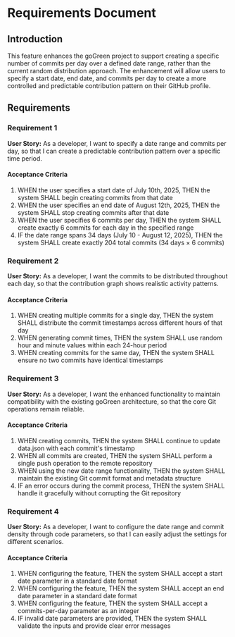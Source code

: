 # Requirements Document

## Introduction

This feature enhances the goGreen project to support creating a specific number of commits per day over a defined date range, rather than the current random distribution approach. The enhancement will allow users to specify a start date, end date, and commits per day to create a more controlled and predictable contribution pattern on their GitHub profile.

## Requirements

### Requirement 1

**User Story:** As a developer, I want to specify a date range and commits per day, so that I can create a predictable contribution pattern over a specific time period.

#### Acceptance Criteria

1. WHEN the user specifies a start date of July 10th, 2025, THEN the system SHALL begin creating commits from that date
2. WHEN the user specifies an end date of August 12th, 2025, THEN the system SHALL stop creating commits after that date
3. WHEN the user specifies 6 commits per day, THEN the system SHALL create exactly 6 commits for each day in the specified range
4. IF the date range spans 34 days (July 10 - August 12, 2025), THEN the system SHALL create exactly 204 total commits (34 days × 6 commits)

### Requirement 2

**User Story:** As a developer, I want the commits to be distributed throughout each day, so that the contribution graph shows realistic activity patterns.

#### Acceptance Criteria

1. WHEN creating multiple commits for a single day, THEN the system SHALL distribute the commit timestamps across different hours of that day
2. WHEN generating commit times, THEN the system SHALL use random hour and minute values within each 24-hour period
3. WHEN creating commits for the same day, THEN the system SHALL ensure no two commits have identical timestamps

### Requirement 3

**User Story:** As a developer, I want the enhanced functionality to maintain compatibility with the existing goGreen architecture, so that the core Git operations remain reliable.

#### Acceptance Criteria

1. WHEN creating commits, THEN the system SHALL continue to update data.json with each commit's timestamp
2. WHEN all commits are created, THEN the system SHALL perform a single push operation to the remote repository
3. WHEN using the new date range functionality, THEN the system SHALL maintain the existing Git commit format and metadata structure
4. IF an error occurs during the commit process, THEN the system SHALL handle it gracefully without corrupting the Git repository

### Requirement 4

**User Story:** As a developer, I want to configure the date range and commit density through code parameters, so that I can easily adjust the settings for different scenarios.

#### Acceptance Criteria

1. WHEN configuring the feature, THEN the system SHALL accept a start date parameter in a standard date format
2. WHEN configuring the feature, THEN the system SHALL accept an end date parameter in a standard date format
3. WHEN configuring the feature, THEN the system SHALL accept a commits-per-day parameter as an integer
4. IF invalid date parameters are provided, THEN the system SHALL validate the inputs and provide clear error messages